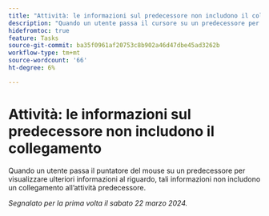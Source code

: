 ```yaml
---
title: "Attività: le informazioni sul predecessore non includono il collegamento"
description: "Quando un utente passa il cursore su un predecessore per visualizzare ulteriori informazioni, tali informazioni non includono un collegamento all’attività predecessore."
hidefromtoc: true
feature: Tasks
source-git-commit: ba35f0961af20753c8b902a46d47dbe45ad3262b
workflow-type: tm+mt
source-wordcount: '66'
ht-degree: 6%

---
```



# Attività: le informazioni sul predecessore non includono il collegamento

Quando un utente passa il puntatore del mouse su un predecessore per visualizzare ulteriori informazioni al riguardo, tali informazioni non includono un collegamento all’attività predecessore.

_Segnalato per la prima volta il sabato 22 marzo 2024._


